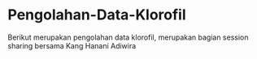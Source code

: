 # Pengolahan-Data-Klorofil
Berikut merupakan pengolahan data klorofil, merupakan bagian session sharing bersama Kang Hanani Adiwira
